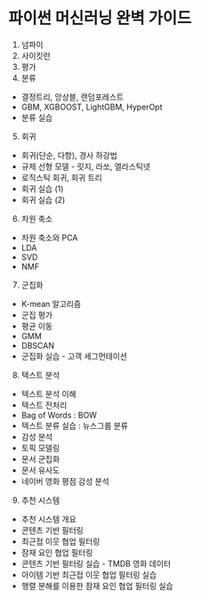 # 파이썬 머신러닝 완벽 가이드

1. 넘파이
2. 사이킷런
3. 평가
4. 분류
  - 결정트리, 앙상블, 랜덤포레스트
  - GBM, XGBOOST, LightGBM, HyperOpt
  - 분류 실습
5. 회귀
  - 회귀(단순, 다항), 경사 하강법
  - 규제 선형 모델 - 릿지, 라쏘, 엘라스틱넷
  - 로직스틱 회귀, 회귀 트리
  - 회귀 실습 (1)
  - 회귀 실습 (2)
6. 차원 축소
  - 차원 축소와 PCA
  - LDA
  - SVD
  - NMF
7. 군집화
  - K-mean 알고리즘
  - 군집 평가
  - 평균 이동
  - GMM
  - DBSCAN
  - 군집화 실습 - 고객 세그먼테이션
8. 텍스트 분석
  - 텍스트 분석 이해
  - 텍스트 전처리
  - Bag of Words : BOW
  - 텍스트 분류 실습 : 뉴스그룹 분류
  - 감성 분석
  - 토픽 모델링
  - 문서 군집화
  - 문서 유사도
  - 네이버 영화 평점 감성 분석
9. 추천 시스템
  - 추천 시스템 개요
  - 콘텐츠 기반 필터링
  - 최근접 이웃 협업 필터링
  - 잠재 요인 협업 필터링
  - 콘텐츠 기반 필터링 실습 - TMDB 영화 데이터
  - 아이템 기반 최근접 이웃 협업 필터링 실습
  - 행렬 분해를 이용한 잠재 요인 협업 필터링 실습
